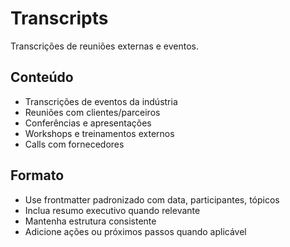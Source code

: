 # Transcripts

Transcrições de reuniões externas e eventos.

## Conteúdo

- Transcrições de eventos da indústria
- Reuniões com clientes/parceiros
- Conferências e apresentações
- Workshops e treinamentos externos
- Calls com fornecedores

## Formato

- Use frontmatter padronizado com data, participantes, tópicos
- Inclua resumo executivo quando relevante
- Mantenha estrutura consistente
- Adicione ações ou próximos passos quando aplicável
